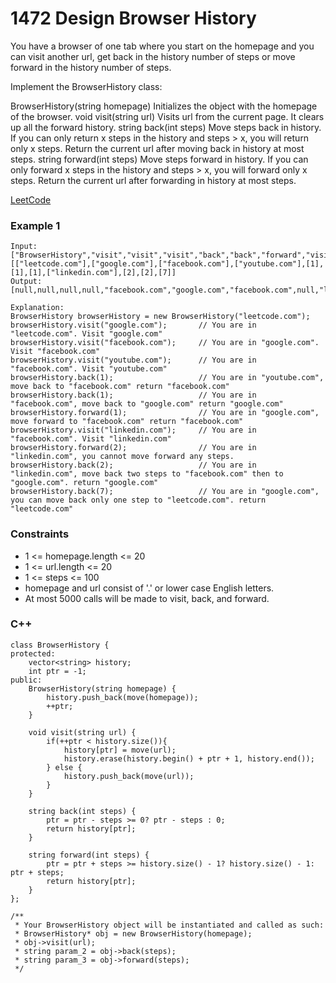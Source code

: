 # 1472 Design Browser History

You have a browser of one tab where you start on the homepage and you can visit another url, get back in the history number of steps or move forward in the history number of steps.

Implement the BrowserHistory class:

BrowserHistory(string homepage) Initializes the object with the homepage of the browser.
void visit(string url) Visits url from the current page. It clears up all the forward history.
string back(int steps) Move steps back in history. If you can only return x steps in the history and steps > x, you will return only x steps. Return the current url after moving back in history at most steps.
string forward(int steps) Move steps forward in history. If you can only forward x steps in the history and steps > x, you will forward only x steps. Return the current url after forwarding in history at most steps.

[LeetCode](https://leetcode.cn/problems/design-browser-history/description/)

### Example 1

```
Input:
["BrowserHistory","visit","visit","visit","back","back","forward","visit","forward","back","back"]
[["leetcode.com"],["google.com"],["facebook.com"],["youtube.com"],[1],[1],[1],["linkedin.com"],[2],[2],[7]]
Output:
[null,null,null,null,"facebook.com","google.com","facebook.com",null,"linkedin.com","google.com","leetcode.com"]

Explanation:
BrowserHistory browserHistory = new BrowserHistory("leetcode.com");
browserHistory.visit("google.com");       // You are in "leetcode.com". Visit "google.com"
browserHistory.visit("facebook.com");     // You are in "google.com". Visit "facebook.com"
browserHistory.visit("youtube.com");      // You are in "facebook.com". Visit "youtube.com"
browserHistory.back(1);                   // You are in "youtube.com", move back to "facebook.com" return "facebook.com"
browserHistory.back(1);                   // You are in "facebook.com", move back to "google.com" return "google.com"
browserHistory.forward(1);                // You are in "google.com", move forward to "facebook.com" return "facebook.com"
browserHistory.visit("linkedin.com");     // You are in "facebook.com". Visit "linkedin.com"
browserHistory.forward(2);                // You are in "linkedin.com", you cannot move forward any steps.
browserHistory.back(2);                   // You are in "linkedin.com", move back two steps to "facebook.com" then to "google.com". return "google.com"
browserHistory.back(7);                   // You are in "google.com", you can move back only one step to "leetcode.com". return "leetcode.com"
```


### Constraints

* 1 <= homepage.length <= 20
* 1 <= url.length <= 20
* 1 <= steps <= 100
* homepage and url consist of  '.' or lower case English letters.
* At most 5000 calls will be made to visit, back, and forward.

### C++ 

```
class BrowserHistory {
protected:
    vector<string> history;
    int ptr = -1;
public:
    BrowserHistory(string homepage) {
        history.push_back(move(homepage));
        ++ptr;
    }
    
    void visit(string url) {
        if(++ptr < history.size()){
            history[ptr] = move(url);
            history.erase(history.begin() + ptr + 1, history.end());
        } else {
            history.push_back(move(url));
        }
    }
    
    string back(int steps) {
        ptr = ptr - steps >= 0? ptr - steps : 0;
        return history[ptr];
    }
    
    string forward(int steps) {
        ptr = ptr + steps >= history.size() - 1? history.size() - 1: ptr + steps;
        return history[ptr];
    }
};

/**
 * Your BrowserHistory object will be instantiated and called as such:
 * BrowserHistory* obj = new BrowserHistory(homepage);
 * obj->visit(url);
 * string param_2 = obj->back(steps);
 * string param_3 = obj->forward(steps);
 */
```